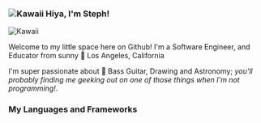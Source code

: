 ### ![Kawaii](https://64.media.tumblr.com/c9fe6920507d3fc563159ae49e6d1ca9/tumblr_inline_mfz43vF5TW1roozkr.gif) Hiya, I'm Steph! 

![Kawaii](https://64.media.tumblr.com/tumblr_mab11hFMGa1roozkr.gif) 

Welcome to my little space here on Github!
I'm a Software Engineer, and Educator from sunny 🌇 Los Angeles, California

I'm super passionate about 💜 Bass Guitar, Drawing and Astronomy; _you'll probably finding me geeking out on one of those things when I'm not programming!_.

### My Languages and Frameworks
<!--
**smarchante1/smarchante1** is a ✨ _special_ ✨ repository because its `README.md` (this file) appears on your GitHub profile.

Here are some ideas to get you started:

- 🔭 I’m currently working on ...
- 🌱 I’m currently learning ...
- 👯 I’m looking to collaborate on ...
- 🤔 I’m looking for help with ...
- 💬 Ask me about ...
- 📫 How to reach me: ...
- 😄 Pronouns: ...
- ⚡ Fun fact: ...
-->
